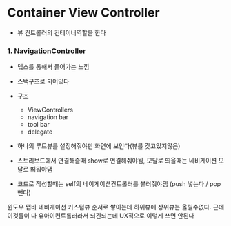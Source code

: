 # Container View Controller- 뷰 컨트롤러의 컨테이너역할을 한다

### 1. NavigationController
- 뎁스를 통해서 들어가는 느낌
- 스택구조로 되어있다
- 구조
	- ViewControllers
	- navigation bar
	- tool bar
	- delegate

- 하나의 루트뷰를 설정해줘야만 화면에 보인다(뷰를 갖고있지않음)
- 스토리보드에서 연결해줄때 show로 연결해줘야됨, 모달로 띄울때는 네비게이션 모달로 띄워야댐
- 코드로 작성할때는 self의 네이게이션컨트롤러를 불러줘야댐 (push 넣는다 / pop 뺀다)



윈도우 탭바 네비게이션 커스텀뷰 순서로 쌓이는데 하위뷰에 상위뷰는 올릴수없다.
근데 이것들이 다 유아이컨트롤러라서 되긴되는데 UX적으로 이렇게 쓰면 안된다